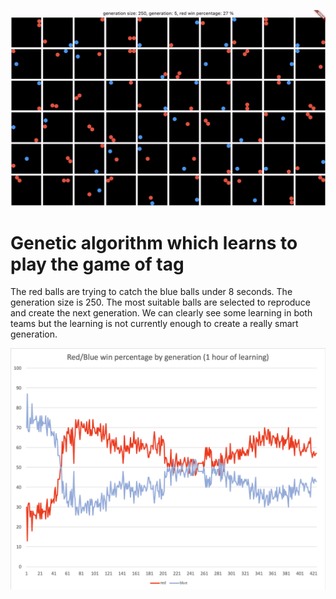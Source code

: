 ![screenshot](screenshot.png)

# Genetic algorithm which learns to play the game of tag
The red balls are trying to catch the blue balls under 8 seconds. The generation size is 250. The most suitable balls are selected to reproduce and create the next generation.
We can clearly see some learning in both teams but the learning is not currently enough to create a really smart generation.

![results](stats.png)
